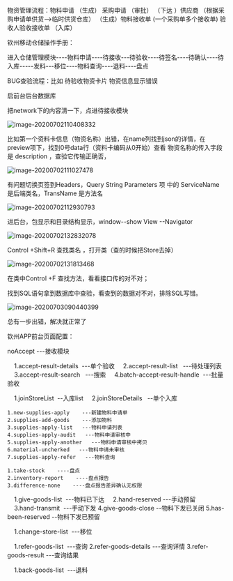 物资管理流程：物料申请 （生成）  采购申请 （审批） （下达 ）供应商 （根据采购申请单供货-->临时供货仓库）  （生成）物料接收单 (一个采购单多个接收单)  验收人验收接收单 （入库）

钦州移动仓储操作手册：

进入仓储管理模块----物料申请----待接收---待验收----待签名----待确认----待入库-----发料---移位----物料查询----退料----盘点

BUG查验流程：比如  待验收物资卡片 物资信息显示错误

启前台后台数据库

把network下的内容清一下，点进待接收模块

![image-20200702110408332](D:\Work\Note\log\July\7_2.assets\image-20200702110408332.png)

比如第一个资料卡信息（物资名称）出错，在name列找到json的详情，在preview项下，找到0号data行（资料卡编码从0开始）查看  物资名称的传入字段是 description ，查验它传输正确否，

![image-20200702111027478](D:\Work\Note\log\July\7_2.assets\image-20200702111027478.png)

有问题切换页签到Headers，Query String Parameters 项 中的 ServiceName 是后端类名，TransName 是方法名 

![image-20200702112930793](D:\Work\Note\log\July\7_2.assets\image-20200702112930793.png)

进后台，包显示和目录结构显示，window--show View --Navigator

![image-20200702132832078](D:\Work\Note\log\July\7_2.assets\image-20200702132832078.png)



Control +Shift+R 查找类名 ，打开类（查的时候把Store去掉）

![image-20200702131813468](D:\Work\Note\log\July\7_2.assets\image-20200702131813468.png)

在类中Control +F 查找方法，看看接口传的对不对；

找到SQL语句拿到数据库中查验，看查到的数据对不对，排除SQL写错。

![image-20200703090440399](D:\Work\Note\log\July\7_2.assets\image-20200703090440399.png)

总有一步出错，解决就正常了

钦州APP前台页面配置：

noAccept  ---接收模块
<!-- noAccept  ---接收模块 -->
<!-- waitAccepting   ---待验收模块 -->
<!-- acceptingResult   ----验收结果处理 -->
    1.accept-result-details  ---单个验收
    2.accept-result-list   ---待处理列表
    3.accept-result-search   ---搜索
    4.batch-accept-result-handle  ---批量验收
<!-- joinStore   ---入库 -->
    1.joinStoreList  --入库list
    2.joinStoreDetails   --单个入库
<!-- supplies     ----物料模块 -->
    1.new-supplies-apply    ---新建物料申请单
    2.supplies-add-goods    ---添加物料
    3.supplies-apply-list   ---物料申请列表
    4.supplies-apply-audit   ---物料申请审核中
    5.supplies-apply-another   ---物料申请审核中拷贝
    6.material-uncherked   ---物料申请未审核
    7.supplies-apply-refer   ---物料查询

<!-- inventory  ----盘点模块 -->
    1.take-stock    ----盘点
    2.inventory-report    ----盘点报告
    3.difference-none    ----盘点报告差异确认无权限
<!-- giveGoods   ---发料模块 -->
    1.give-goods-list  ---物料已下达
    2.hand-reserved ---手动预留
    3.hand-transmit  ---手动下发
    4.give-goods-close  --物料下发已关闭
    5.has-been-reserved  --物料下发已预留
<!-- changeStore     ---移位模块 -->
    1.change-store-list  ---移位
<!-- referGoods    ---查询模块 -->
    1.refer-goods-list  ---查询
    2.refer-goods-details   ---查询详情
    3.refer-goods-result   ---查询结果
<!-- backGoods    ---退料模块 -->
    1.back-goods-list  ---退料





